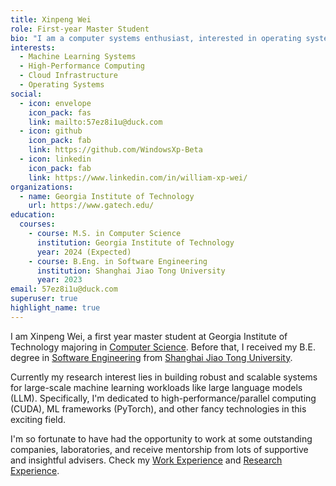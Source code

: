 ```yaml
---
title: Xinpeng Wei
role: First-year Master Student
bio: "I am a computer systems enthusiast, interested in operating systems, database systems, distributed systems and cloud systems."
interests:
  - Machine Learning Systems
  - High-Performance Computing
  - Cloud Infrastructure
  - Operating Systems
social:
  - icon: envelope
    icon_pack: fas
    link: mailto:57ez8i1u@duck.com
  - icon: github
    icon_pack: fab
    link: https://github.com/WindowsXp-Beta
  - icon: linkedin
    icon_pack: fab
    link: https://www.linkedin.com/in/william-xp-wei/
organizations:
  - name: Georgia Institute of Technology
    url: https://www.gatech.edu/
education:
  courses:
    - course: M.S. in Computer Science
      institution: Georgia Institute of Technology
      year: 2024 (Expected)
    - course: B.Eng. in Software Engineering
      institution: Shanghai Jiao Tong University
      year: 2023
email: 57ez8i1u@duck.com
superuser: true
highlight_name: true
---
```

I am Xinpeng Wei, a first year master student at Georgia Institute of Technology majoring in [Computer Science](https://www.cc.gatech.edu/degree-programs/master-science-computer-science). Before that, I received my B.E. degree in [Software Engineering](http://www.se.sjtu.edu.cn/) from [Shanghai Jiao Tong University](https://en.sjtu.edu.cn/).

Currently my research interest lies in building robust and scalable systems for large-scale machine learning workloads like large language models (LLM). Specifically, I'm dedicated to high-performance/parallel computing (CUDA), ML frameworks (PyTorch), and other fancy technologies in this exciting field.

I'm so fortunate to have had the opportunity to work at some outstanding companies, laboratories, and receive mentorship from lots of supportive and insightful advisers. Check my [Work Experience](#work_experience) and [Research Experience](#research_experience).
